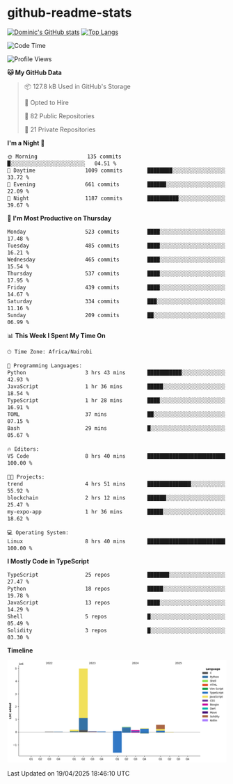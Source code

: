# github-readme-stats
[![Dominic's GitHub stats](https://github-readme-stats.vercel.app/api?username=Domengo&show_icons=true)](https://github.com/anuraghazra/github-readme-stats)
[![Top Langs](https://github-readme-stats.vercel.app/api/top-langs/?username=Domengo&show_icons=true)](https://github.com/Domengo/github-readme-stats)

<!--START_SECTION:waka-->
![Code Time](http://img.shields.io/badge/Code%20Time-1%2C084%20hrs%2014%20mins-blue)

![Profile Views](http://img.shields.io/badge/Profile%20Views-0-blue)

**🐱 My GitHub Data** 

> 📦 127.8 kB Used in GitHub's Storage 
 > 
> 💼 Opted to Hire
 > 
> 📜 82 Public Repositories 
 > 
> 🔑 21 Private Repositories 
 > 
**I'm a Night 🦉** 

```text
🌞 Morning                135 commits         █░░░░░░░░░░░░░░░░░░░░░░░░   04.51 % 
🌆 Daytime                1009 commits        ████████░░░░░░░░░░░░░░░░░   33.72 % 
🌃 Evening                661 commits         ██████░░░░░░░░░░░░░░░░░░░   22.09 % 
🌙 Night                  1187 commits        ██████████░░░░░░░░░░░░░░░   39.67 % 
```
📅 **I'm Most Productive on Thursday** 

```text
Monday                   523 commits         ████░░░░░░░░░░░░░░░░░░░░░   17.48 % 
Tuesday                  485 commits         ████░░░░░░░░░░░░░░░░░░░░░   16.21 % 
Wednesday                465 commits         ████░░░░░░░░░░░░░░░░░░░░░   15.54 % 
Thursday                 537 commits         ████░░░░░░░░░░░░░░░░░░░░░   17.95 % 
Friday                   439 commits         ████░░░░░░░░░░░░░░░░░░░░░   14.67 % 
Saturday                 334 commits         ███░░░░░░░░░░░░░░░░░░░░░░   11.16 % 
Sunday                   209 commits         ██░░░░░░░░░░░░░░░░░░░░░░░   06.99 % 
```


📊 **This Week I Spent My Time On** 

```text
🕑︎ Time Zone: Africa/Nairobi

💬 Programming Languages: 
Python                   3 hrs 43 mins       ███████████░░░░░░░░░░░░░░   42.93 % 
JavaScript               1 hr 36 mins        █████░░░░░░░░░░░░░░░░░░░░   18.54 % 
TypeScript               1 hr 28 mins        ████░░░░░░░░░░░░░░░░░░░░░   16.91 % 
TOML                     37 mins             ██░░░░░░░░░░░░░░░░░░░░░░░   07.15 % 
Bash                     29 mins             █░░░░░░░░░░░░░░░░░░░░░░░░   05.67 % 

🔥 Editors: 
VS Code                  8 hrs 40 mins       █████████████████████████   100.00 % 

🐱‍💻 Projects: 
trend                    4 hrs 51 mins       ██████████████░░░░░░░░░░░   55.92 % 
blockchain               2 hrs 12 mins       ██████░░░░░░░░░░░░░░░░░░░   25.47 % 
my-expo-app              1 hr 36 mins        █████░░░░░░░░░░░░░░░░░░░░   18.62 % 

💻 Operating System: 
Linux                    8 hrs 40 mins       █████████████████████████   100.00 % 
```

**I Mostly Code in TypeScript** 

```text
TypeScript               25 repos            ███████░░░░░░░░░░░░░░░░░░   27.47 % 
Python                   18 repos            █████░░░░░░░░░░░░░░░░░░░░   19.78 % 
JavaScript               13 repos            ████░░░░░░░░░░░░░░░░░░░░░   14.29 % 
Shell                    5 repos             █░░░░░░░░░░░░░░░░░░░░░░░░   05.49 % 
Solidity                 3 repos             █░░░░░░░░░░░░░░░░░░░░░░░░   03.30 % 
```



**Timeline**

![Lines of Code chart](https://raw.githubusercontent.com/Domengo/Domengo/main/assets/bar_graph.png)


 Last Updated on 19/04/2025 18:46:10 UTC
<!--END_SECTION:waka-->


